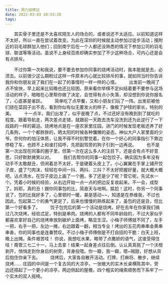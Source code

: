 ```yaml
---
title: 周六烧烤记
date: 2022-03-03 10:53:28
tags:
---
```

　　其实骨子里还是不太喜欢陌生人的场合的，或者说还不太适应。以前知道这样不太好，所以一直在尝试着改变。为此在深圳的时候就主动参加过徒步活动；搜附近的羽毛球群加入他们；回到南宁后在一个人都还没熟悉的情况下参加公司的羽毛球、联谊等等活动。虽说不上身经百炼却确实参加了不少这种场合，可内心还是会有点排斥。
<!--more-->
　　不过你第一次和我说，要不要去参加你同事的烧烤活动时，我本能就是去，必须去。以前很少这么期盼过这样一件原本内心就比较排斥的事，就如同当时你告诉我你和你朋友说了我们在一起了的事情时一样一样的心情。
　　出发前一晚闹了点不愉快，早上起来比较晚也还比较困。原来看你举棋不定纠结着要不要参与这场活动的样子，暗暗在心里帮你做了决定，会觉得有点小失落，却没想到你说你报名了，心底甚是雀跃。
　　简单吃了点早餐，又和小朋友们玩了一阵。出发前被他们锁在菜园子出不去，看到你似有似无要发火的样子，像极了护犊的家长，特别的美。
　　十一点半，我们出发了，似乎是晚了点，不过还好没有晚到到了就吃的程度。跟着导航走，两次差点走错，就跟前一天跑去洗车没洗到还为此逆行了一下段路的一样的窘迫。烧烤地点是在一座农家里庄园，进门的时候发现老板还养了好几条狗，一个个都胖胖的，晒太阳的时候各种慵懒的姿态，神似大户人家里面的少爷。奈何你的怕汪体质，让我不得不时刻警觉着。在你一个好心的同事指引下靠边停稳了车，也顾不上和谁打招呼，先把副驾旁的狗子引到一边再说。
　　也不是第一次出现在同事的圈子里，但第一次在这么多人的注目下，还是会有点不好意思，只好默默微笑以对。
　　我们去帮你的同事一起包饺子。确实因为多年没有动手不太敢献丑，但闲着总不太好，于是硬着头皮上了。小心翼翼在手掌上铺开饺子皮，盛了勺肉沫，轻轻在中间一抖、两抖、三抖？不太好把握好量，就大概大概吧。沾点清水，在饺子皮边上画了一个圈，多了还是少了呢？管它呢，先试水一个。凭着小时候的经验，从右边开始一点一点的把边反复收起来。不一会，成型了。妈耶，真的丑！跟你同事包的比，简直天与地啊。尴尬！这时，你另一个同事说了，包的比我好多了，心里顿时一暖，甚是感动~~，知道是在恭维我，不过也因此，包起第二个的勇气更足了，后来也慢慢的熟练起来了，虽包的还是丑，但比第一个好看多了。 
　　饺子包完后的第一个活动是烧烤。好在去年在你家我们搞过几次烧烤，经验忒足，特别是串肉。烧烤的人都有不同年龄段的，不过大家似乎都喜欢拿好自己的烧烤串放到碳炉上面烤，略显生涩。小梅子师傅就不同了，左手一把，右手一把，左边一摊，右边跟着一翻，相当专业！烤出的五花肉串串金黄串串香，你的同事也是连番赞叹。不过小梅子师傅倒是不打自招的干脆：白天上班，晚上出摊。条件艰苦哇！
你说，我想吃水果，略带了点撒娇的语气，这谁受得住哇！甭管三七二十一，马上去拿！结果一起身差点往后倒。认认真真挑了一个沃柑剥开，悄悄走到你身后的树旁，背身投喂。你一瓣，我一瓣，嗯~贼甜，好想从背后抱住你亲下去。
　　烧烤后，大家各自散开活动。打牌、打麻将、散步，继续烧烤......
庄园的中间是一个复古风的大凉亭，一张敞大的实木长桌横陈其中，旁边还搭起了一个更小的凉亭，两边侧起的屋檐，四个粗实的绳索顺势而下系牢了一个实木的双人摇椅。
